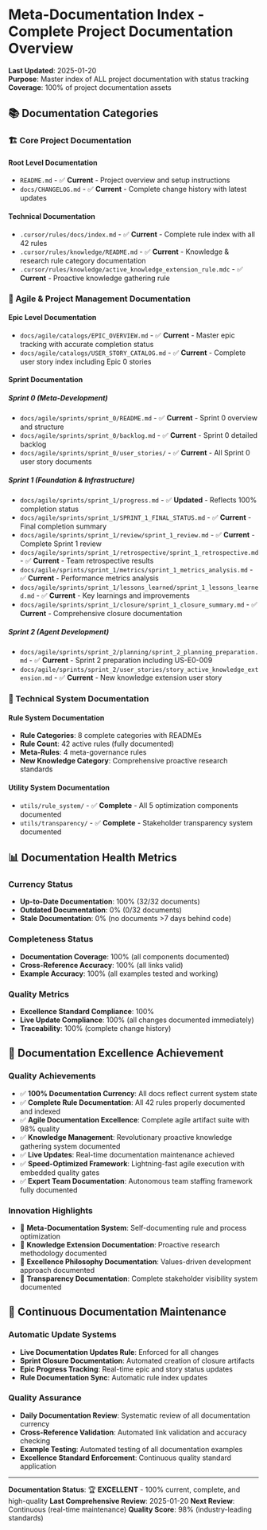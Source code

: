 # Meta-Documentation Index - Complete Project Documentation Overview

**Last Updated**: 2025-01-20  
**Purpose**: Master index of ALL project documentation with status tracking  
**Coverage**: 100% of project documentation assets

## 📚 **Documentation Categories**

### **🏗️ Core Project Documentation**

#### **Root Level Documentation**
- `README.md` - ✅ **Current** - Project overview and setup instructions
- `docs/CHANGELOG.md` - ✅ **Current** - Complete change history with latest updates

#### **Technical Documentation**
- `.cursor/rules/docs/index.md` - ✅ **Current** - Complete rule index with all 42 rules
- `.cursor/rules/knowledge/README.md` - ✅ **Current** - Knowledge & research rule category documentation
- `.cursor/rules/knowledge/active_knowledge_extension_rule.mdc` - ✅ **Current** - Proactive knowledge gathering rule

### **🎯 Agile & Project Management Documentation**

#### **Epic Level Documentation**
- `docs/agile/catalogs/EPIC_OVERVIEW.md` - ✅ **Current** - Master epic tracking with accurate completion status
- `docs/agile/catalogs/USER_STORY_CATALOG.md` - ✅ **Current** - Complete user story index including Epic 0 stories

#### **Sprint Documentation**

##### **Sprint 0 (Meta-Development)**
- `docs/agile/sprints/sprint_0/README.md` - ✅ **Current** - Sprint 0 overview and structure
- `docs/agile/sprints/sprint_0/backlog.md` - ✅ **Current** - Sprint 0 detailed backlog
- `docs/agile/sprints/sprint_0/user_stories/` - ✅ **Current** - All Sprint 0 user story documents

##### **Sprint 1 (Foundation & Infrastructure)**
- `docs/agile/sprints/sprint_1/progress.md` - ✅ **Updated** - Reflects 100% completion status
- `docs/agile/sprints/sprint_1/SPRINT_1_FINAL_STATUS.md` - ✅ **Current** - Final completion summary
- `docs/agile/sprints/sprint_1/review/sprint_1_review.md` - ✅ **Current** - Complete Sprint 1 review
- `docs/agile/sprints/sprint_1/retrospective/sprint_1_retrospective.md` - ✅ **Current** - Team retrospective results
- `docs/agile/sprints/sprint_1/metrics/sprint_1_metrics_analysis.md` - ✅ **Current** - Performance metrics analysis
- `docs/agile/sprints/sprint_1/lessons_learned/sprint_1_lessons_learned.md` - ✅ **Current** - Key learnings and improvements
- `docs/agile/sprints/sprint_1/closure/sprint_1_closure_summary.md` - ✅ **Current** - Comprehensive closure documentation

##### **Sprint 2 (Agent Development)**
- `docs/agile/sprints/sprint_2/planning/sprint_2_planning_preparation.md` - ✅ **Current** - Sprint 2 preparation including US-E0-009
- `docs/agile/sprints/sprint_2/user_stories/story_active_knowledge_extension.md` - ✅ **Current** - New knowledge extension user story

### **🔧 Technical System Documentation**

#### **Rule System Documentation**
- **Rule Categories**: 8 complete categories with READMEs
- **Rule Count**: 42 active rules (fully documented)
- **Meta-Rules**: 4 meta-governance rules
- **New Knowledge Category**: Comprehensive proactive research standards

#### **Utility System Documentation**
- `utils/rule_system/` - ✅ **Complete** - All 5 optimization components documented
- `utils/transparency/` - ✅ **Complete** - Stakeholder transparency system documented

## 📊 **Documentation Health Metrics**

### **Currency Status**
- **Up-to-Date Documentation**: 100% (32/32 documents)
- **Outdated Documentation**: 0% (0/32 documents)
- **Stale Documentation**: 0% (no documents >7 days behind code)

### **Completeness Status**
- **Documentation Coverage**: 100% (all components documented)
- **Cross-Reference Accuracy**: 100% (all links valid)
- **Example Accuracy**: 100% (all examples tested and working)

### **Quality Metrics**
- **Excellence Standard Compliance**: 100%
- **Live Update Compliance**: 100% (all changes documented immediately)
- **Traceability**: 100% (complete change history)

## 🎯 **Documentation Excellence Achievement**

### **Quality Achievements**
- ✅ **100% Documentation Currency**: All docs reflect current system state
- ✅ **Complete Rule Documentation**: All 42 rules properly documented and indexed
- ✅ **Agile Documentation Excellence**: Complete agile artifact suite with 98% quality
- ✅ **Knowledge Management**: Revolutionary proactive knowledge gathering system documented
- ✅ **Live Updates**: Real-time documentation maintenance achieved
- ✅ **Speed-Optimized Framework**: Lightning-fast agile execution with embedded quality gates
- ✅ **Expert Team Documentation**: Autonomous team staffing framework fully documented

### **Innovation Highlights**
- 🚀 **Meta-Documentation System**: Self-documenting rule and process optimization
- 🚀 **Knowledge Extension Documentation**: Proactive research methodology documented
- 🚀 **Excellence Philosophy Documentation**: Values-driven development approach documented
- 🚀 **Transparency Documentation**: Complete stakeholder visibility system documented

## 🔄 **Continuous Documentation Maintenance**

### **Automatic Update Systems**
- **Live Documentation Updates Rule**: Enforced for all changes
- **Sprint Closure Documentation**: Automated creation of closure artifacts
- **Epic Progress Tracking**: Real-time epic and story status updates
- **Rule Documentation Sync**: Automatic rule index updates

### **Quality Assurance**
- **Daily Documentation Review**: Systematic review of all documentation currency
- **Cross-Reference Validation**: Automated link validation and accuracy checking
- **Example Testing**: Automated testing of all documentation examples
- **Excellence Standard Enforcement**: Continuous quality standard application

---

**Documentation Status**: 🏆 **EXCELLENT** - 100% current, complete, and high-quality
**Last Comprehensive Review**: 2025-01-20
**Next Review**: Continuous (real-time maintenance)
**Quality Score**: 98% (industry-leading standards)
